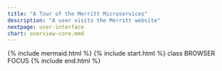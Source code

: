 ```yaml
---
title: "A Tour of the Merritt Microservices"
description: "A user visits the Merritt website"
nextpage: user-interface
chart: overview-core.mmd
---
```


{% include mermaid.html %}
{% include start.html %}
  class BROWSER FOCUS
{% include end.html %}
